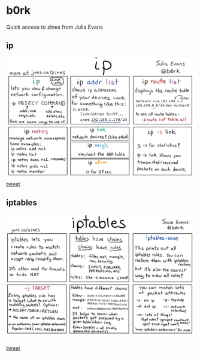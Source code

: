 # b0rk
Quick access to zines from Julia Evans

## ip

![](imgs/ip.jpg)
[tweet](https://twitter.com/b0rk/status/1053674763107876866)

## iptables

![](imgs/iptables.jpg)

[tweet](https://twitter.com/b0rk/status/1054056111626686465)
